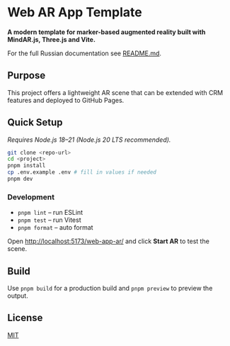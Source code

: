 # Web AR App Template

**A modern template for marker-based augmented reality built with MindAR.js, Three.js and Vite.**

For the full Russian documentation see [README.md](./README.md).

## Purpose

This project offers a lightweight AR scene that can be extended with CRM features and deployed to GitHub Pages.

## Quick Setup

_Requires Node.js 18–21 (Node.js 20 LTS recommended)._

```bash
git clone <repo-url>
cd <project>
pnpm install
cp .env.example .env # fill in values if needed
pnpm dev
```

### Development

- `pnpm lint` – run ESLint
- `pnpm test` – run Vitest
- `pnpm format` – auto format

Open [http://localhost:5173/web-app-ar/](http://localhost:5173/web-app-ar/) and click **Start AR** to test the scene.

## Build

Use `pnpm build` for a production build and `pnpm preview` to preview the output.

## License

[MIT](./LICENSE)
